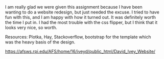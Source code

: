 I am really glad we were given this assignment because
I have been wanting to do a website redesign, but just
needed the excuse. I tried to have fun with this, and 
I am happy with how it turned out. It was definitely 
worth the time I put in. I had the most trouble with 
the css flipper, but I think that it looks very nice, 
so worth.

Resources:
Plotka, Hay, Stackoverflow, bootstrap for the template 
which was the heavy basis of the design.


https://afsws.rpi.edu/AFS/home/16/iveyd/public_html/David_Ivey_Website/